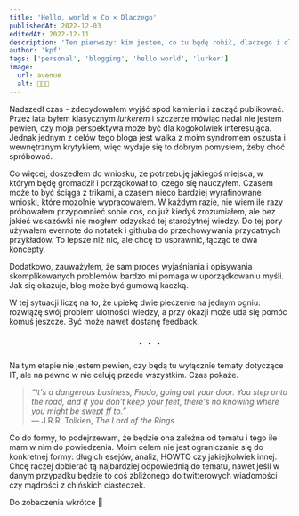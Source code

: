 ```yaml
---
title: 'Hello, world × Co × Dlaczego'
publishedAt: 2022-12-03
editedAt: 2022-12-11
description: 'Ten pierwszy: kim jestem, co tu będę robił, dlaczego i dlaczego dopiero teraz.'
author: 'kpf'
tags: ['personal', 'blogging', 'hello world', 'lurker']
image:
  url: avenue
  alt: 🧳🧳🧳
---
```


Nadszedł czas - zdecydowałem wyjść spod kamienia i zacząć publikować.
Przez lata byłem klasycznym _lurkerem_ i szczerze mówiąc nadal nie jestem pewien,
czy moja perspektywa może być dla kogokolwiek interesująca.
Jednak jednym z celów tego bloga jest walka z moim syndromem oszusta i wewnętrznym krytykiem,
więc wydaje się to dobrym pomysłem, żeby choć spróbować.

Co więcej, doszedłem do wniosku, że potrzebuję jakiegoś miejsca, w którym będę gromadził i porządkował to,
czego się nauczyłem.
Czasem może to być ściąga z trikami, a czasem nieco bardziej wyrafinowane wnioski, które mozolnie wypracowałem.
W każdym razie, nie wiem ile razy próbowałem przypomnieć sobie coś, co już kiedyś zrozumiałem,
ale bez jakieś wskazówki nie mogłem odzyskać tej starożytnej wiedzy.
Do tej pory używałem evernote do notatek i githuba do przechowywania przydatnych przykładów.
To lepsze niż nic, ale chcę to usprawnić, łącząc te dwa koncepty.

Dodatkowo, zauważyłem,
że sam proces wyjaśniania i opisywania skomplikowanych problemów bardzo mi pomaga w uporządkowaniu myśli.
Jak się okazuje, blog może być gumową kaczką.

W tej sytuacji liczę na to, że upiekę dwie pieczenie na jednym ogniu:
rozwiążę swój problem ulotności wiedzy, a przy okazji może uda się pomóc komuś jeszcze.
Być może nawet dostanę feedback.

<div style="text-align: center; font-size: 2em"> · · · </div>

Na tym etapie nie jestem pewien, czy będą tu wyłącznie tematy dotyczące IT, ale na pewno w nie celuję przede wszystkim.
Czas pokaże.

> _“It's a dangerous business, Frodo, going out your door. 
> You step onto the road, and if you don't keep your feet,
> there's no knowing where you might be swept ff to.”_  
> ― J.R.R. Tolkien, _The Lord of the Rings_

Co do formy, to podejrzewam, że będzie ona zależna od tematu i tego ile mam w nim do powiedzenia.
Moim celem nie jest ograniczanie się do konkretnej formy: długich esejów, analiz, HOWTO czy jakiejkolwiek innej.
Chcę raczej dobierać tą najbardziej odpowiednią do tematu,
nawet jeśli w danym przypadku będzie to coś zbliżonego do twitterowych wiadomości czy mądrości z chińskich ciasteczek.

Do zobaczenia wkrótce 🖖
